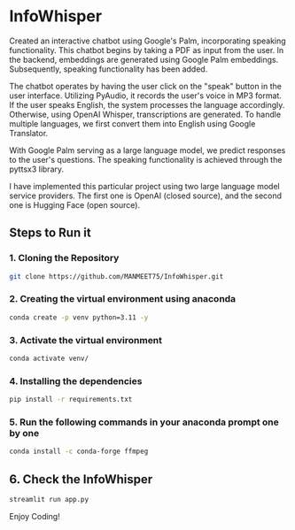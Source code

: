 # InfoWhisper

Created an interactive chatbot using Google's Palm, incorporating speaking functionality. This chatbot begins by taking a PDF as input from the user. In the backend, embeddings are generated using Google Palm embeddings. Subsequently, speaking functionality has been added.

The chatbot operates by having the user click on the "speak" button in the user interface. Utilizing PyAudio, it records the user's voice in MP3 format. If the user speaks English, the system processes the language accordingly. Otherwise, using OpenAI Whisper, transcriptions are generated. To handle multiple languages, we first convert them into English using Google Translator.

With Google Palm serving as a large language model, we predict responses to the user's questions. The speaking functionality is achieved through the pyttsx3 library.

I have implemented this particular project using two large language model service providers. The first one is OpenAI (closed source), and the second one is Hugging Face (open source).

## Steps to Run it
### 1. Cloning the Repository
```bash
git clone https://github.com/MANMEET75/InfoWhisper.git
```
### 2. Creating the virtual environment using anaconda
```bash
conda create -p venv python=3.11 -y
```

### 3. Activate the virtual environment
```bash
conda activate venv/
```

### 4. Installing the dependencies
```bash
pip install -r requirements.txt
```

### 5. Run the following commands in your anaconda prompt one by one

```bash
conda install -c conda-forge ffmpeg
```



## 6. Check the InfoWhisper
```bash
streamlit run app.py
```
Enjoy Coding!
